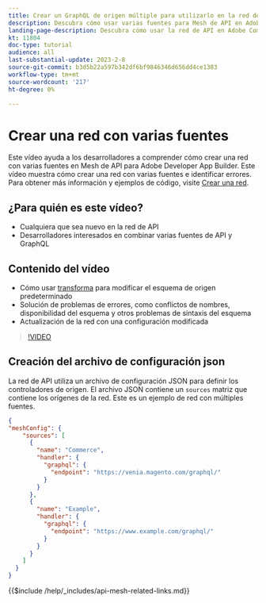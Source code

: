 ```yaml
---
title: Crear un GraphQL de origen múltiple para utilizarlo en la red de API
description: Descubra cómo usar varias fuentes para Mesh de API en Adobe Commerce y [!DNL Adobe App Builder]. Obtenga información sobre algunos errores comunes y cómo resolverlos.
landing-page-description: Descubra cómo usar la red de API en Adobe Commerce y [!DNL Adobe App Builder]. Obtenga información sobre la creación de una red que tenga varias fuentes y cómo resolver algunos errores comunes.
kt: 11804
doc-type: tutorial
audience: all
last-substantial-update: 2023-2-8
source-git-commit: b3d5b22a597b342df6bf9846346d656dd4ce1383
workflow-type: tm+mt
source-wordcount: '217'
ht-degree: 0%

---
```


# Crear una red con varias fuentes

Este vídeo ayuda a los desarrolladores a comprender cómo crear una red con varias fuentes en Mesh de API para Adobe Developer App Builder. Este vídeo muestra cómo crear una red con varias fuentes e identificar errores. Para obtener más información y ejemplos de código, visite [Crear una red](https://developer.adobe.com/graphql-mesh-gateway/gateway/create-mesh/#create-a-mesh-1).

## ¿Para quién es este vídeo?

* Cualquiera que sea nuevo en la red de API
* Desarrolladores interesados en combinar varias fuentes de API y GraphQL

## Contenido del vídeo

* Cómo usar [transforma](https://developer.adobe.com/graphql-mesh-gateway/gateway/transforms/) para modificar el esquema de origen predeterminado
* Solución de problemas de errores, como conflictos de nombres, disponibilidad del esquema y otros problemas de sintaxis del esquema
* Actualización de la red con una configuración modificada

>[!VIDEO](https://video.tv.adobe.com/v/3414125)

## Creación del archivo de configuración json

La red de API utiliza un archivo de configuración JSON para definir los controladores de origen. El archivo JSON contiene un `sources` matriz que contiene los orígenes de la red. Este es un ejemplo de red con múltiples fuentes.

```json
{
"meshConfig": {
    "sources": [
      {
        "name": "Commerce",
        "handler": {
          "graphql": {
            "endpoint": "https://venia.magento.com/graphql/"
          }
        }
      },
      {
        "name": "Example",
        "handler": {
          "graphql": {
            "endpoint": "https://www.example.com/graphql/"
          }
        }
      }
    ]
  }
}
```

{{$include /help/_includes/api-mesh-related-links.md}}
